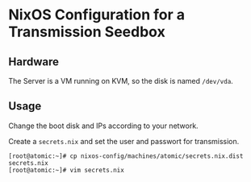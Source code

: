 NixOS Configuration for a Transmission Seedbox
==============================================

Hardware
--------

The Server is a VM running on KVM, so the disk is named `/dev/vda`.

Usage
-----

Change the boot disk and IPs according to your network.

Create a `secrets.nix` and set the user and passwort for transmission.

```
[root@atomic:~]# cp nixos-config/machines/atomic/secrets.nix.dist secrets.nix
[root@atomic:~]# vim secrets.nix
```
